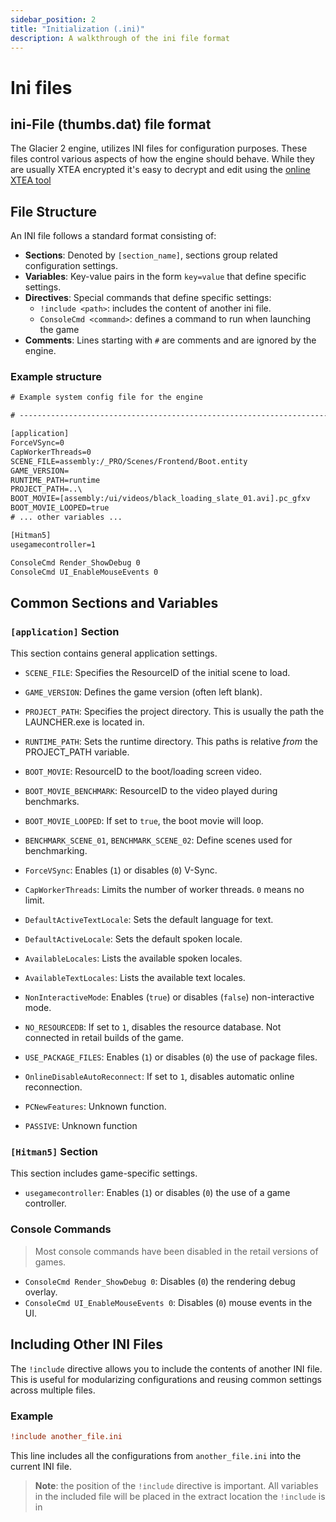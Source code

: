 ```yaml
---
sidebar_position: 2
title: "Initialization (.ini)"
description: A walkthrough of the ini file format
---
```

# Ini files

## ini-File (thumbs.dat) file format

The Glacier 2 engine, utilizes INI files for configuration purposes. These files control various aspects of how the engine should behave. While they are usually XTEA encrypted it's easy to decrypt and edit using the [online XTEA tool](/tools/online/xtea/)

## File Structure

An INI file follows a standard format consisting of:
- **Sections**: Denoted by `[section_name]`, sections group related configuration settings.
- **Variables**: Key-value pairs in the form `key=value` that define specific settings.
- **Directives**: Special commands that define specific settings:
  - `!include <path>`:  includes the content of another ini file.
  - `ConsoleCmd <command>`: defines a command to run when launching the game
- **Comments**: Lines starting with `#` are comments and are ignored by the engine.

### Example structure
```cmd
# Example system config file for the engine

# -----------------------------------------------------------------------------

[application]
ForceVSync=0
CapWorkerThreads=0
SCENE_FILE=assembly:/_PRO/Scenes/Frontend/Boot.entity
GAME_VERSION=
RUNTIME_PATH=runtime
PROJECT_PATH=..\
BOOT_MOVIE=[assembly:/ui/videos/black_loading_slate_01.avi].pc_gfxv
BOOT_MOVIE_LOOPED=true
# ... other variables ...

[Hitman5]
usegamecontroller=1

ConsoleCmd Render_ShowDebug 0
ConsoleCmd UI_EnableMouseEvents 0

```

## Common Sections and Variables

### `[application]` Section

This section contains general application settings.

- `SCENE_FILE`: Specifies the ResourceID of the initial scene to load.
- `GAME_VERSION`: Defines the game version (often left blank).
- `PROJECT_PATH`: Specifies the project directory. This is usually the path the LAUNCHER.exe is located in.
- `RUNTIME_PATH`: Sets the runtime directory. This paths is relative _from_ the PROJECT_PATH variable.
- `BOOT_MOVIE`: ResourceID to the boot/loading screen video.
- `BOOT_MOVIE_BENCHMARK`: ResourceID to the video played during benchmarks.
- `BOOT_MOVIE_LOOPED`: If set to `true`, the boot movie will loop.
- `BENCHMARK_SCENE_01`, `BENCHMARK_SCENE_02`: Define scenes used for benchmarking. 
- `ForceVSync`: Enables (`1`) or disables (`0`) V-Sync.
- `CapWorkerThreads`: Limits the number of worker threads. `0` means no limit.
  
- `DefaultActiveTextLocale`: Sets the default language for text.
- `DefaultActiveLocale`: Sets the default spoken locale.
- `AvailableLocales`: Lists the available spoken locales.
- `AvailableTextLocales`: Lists the available text locales.
- `NonInteractiveMode`: Enables (`true`) or disables (`false`) non-interactive mode.
- `NO_RESOURCEDB`: If set to `1`, disables the resource database. Not connected in retail builds of the game.
- `USE_PACKAGE_FILES`: Enables (`1`) or disables (`0`) the use of package files.
- `OnlineDisableAutoReconnect`: If set to `1`, disables automatic online reconnection.

- `PCNewFeatures`: Unknown function.
- `PASSIVE`: Unknown function


### `[Hitman5]` Section

This section includes game-specific settings.

- `usegamecontroller`: Enables (`1`) or disables (`0`) the use of a game controller.

### Console Commands

> Most console commands have been disabled in the retail versions of games.

- `ConsoleCmd Render_ShowDebug 0`: Disables (`0`) the rendering debug overlay. 
- `ConsoleCmd UI_EnableMouseEvents 0`: Disables (`0`) mouse events in the UI.

## Including Other INI Files

The `!include` directive allows you to include the contents of another INI file. This is useful for modularizing configurations and reusing common settings across multiple files.

### Example

```ini
!include another_file.ini
```

This line includes all the configurations from `another_file.ini` into the current INI file.

> **Note**: the position of the `!include` directive is important. All variables in the included file will be placed in the extract location the `!include` is in
